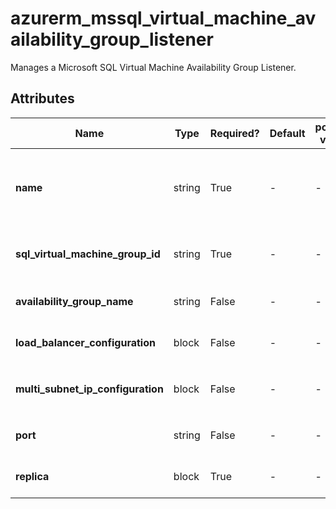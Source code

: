 # azurerm_mssql_virtual_machine_availability_group_listener

Manages a Microsoft SQL Virtual Machine Availability Group Listener.

## Attributes

| Name | Type | Required? | Default  | possible values | Description |
| ---- | ---- | --------- | -------- | ----------- | ----------- |
| **name** | string | True | -  |  -  | The name which should be used for the Microsoft SQL Virtual Machine Availability Group Listener. Changing this forces a new resource to be created. | 
| **sql_virtual_machine_group_id** | string | True | -  |  -  | The ID of the SQL Virtual Machine Group to create the listener. Changing this forces a new resource to be created. | 
| **availability_group_name** | string | False | -  |  -  | The name of the Availability Group. Changing this forces a new resource to be created. | 
| **load_balancer_configuration** | block | False | -  |  -  | A `load_balancer_configuration` block. Changing this forces a new resource to be created. | 
| **multi_subnet_ip_configuration** | block | False | -  |  -  | One or more `multi_subnet_ip_configuration` blocks. Changing this forces a new resource to be created. | 
| **port** | string | False | -  |  -  | The port of the listener. Changing this forces a new resource to be created. | 
| **replica** | block | True | -  |  -  | One or more `replica` blocks. Changing this forces a new resource to be created. | 

